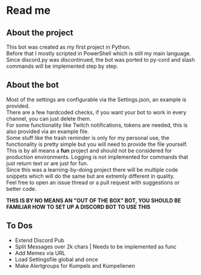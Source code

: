 # Read me #

## About the project ## 

This bot was created as my first project in Python.  
Before that I mostly scripted in PowerShell which is still my main language.  
Since discord.py was discontinued, the bot was ported to py-cord and slash commands will be implemented step by step.  

## About the bot ## 

Most of the settings are configurable via the Settings.json, an example is provided.  
There are a few hardcoded checks, if you want your bot to work in every channel, you can just delete them.  
For some functionality like Twitch notifications, tokens are needed, this is also provided via an example file.  
Some stuff like the trash reminder is only for my personal use, the functionality is pretty simple but you will need to provide the file yourself.  
This is by all means a **fun** project and should not be considered for production environments.
Logging is not implemented for commands that just return text or are just for fun.  
Since this was a learning-by-doing project there will be multiple code snippets which will do the same but are extremly different in quality.  
Feel free to open an issue thread or a pull request with suggestions or better code.

**THIS IS BY NO MEANS AN "OUT OF THE BOX" BOT, YOU SHOULD BE FAMILIAR HOW TO SET UP A DISCORD BOT TO USE THIS**  

## To Dos ## 

+ Extend Discord Pub
+ Split Messages over 2k chars | Needs to be implemented as func
+ Add Memes via URL
+ Load Settingsfile global and once
+ Make Alertgroups for Kumpels and Kumpelienen
